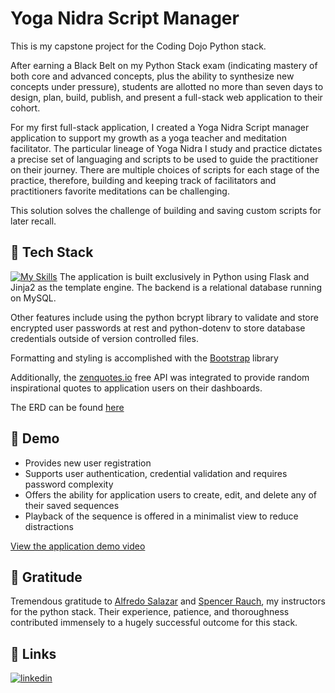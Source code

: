 
# Yoga Nidra Script Manager

This is my capstone project for the Coding Dojo Python stack. 

After earning a Black Belt on my Python Stack exam (indicating mastery of both core and advanced concepts, plus the ability to synthesize new concepts under pressure), students are allotted no more than seven days to design, plan, build, publish, and present a full-stack web application to their cohort.

For my first full-stack application, I created a Yoga Nidra Script manager application to support my growth as a yoga teacher and meditation facilitator. The particular lineage of Yoga Nidra I study and practice dictates a precise set of languaging and scripts to be used to guide the practitioner on their journey. There are multiple choices of scripts for each stage of the practice, therefore, building and keeping track of facilitators and practitioners favorite meditations can be challenging.

This solution solves the challenge of building and saving custom scripts for later recall.

## 👾 Tech Stack
[![My Skills](https://skillicons.dev/icons?i=python,flask,mysql,js,html,css,bootstrap)](https://skillicons.dev)
The application is built exclusively in Python using Flask and Jinja2 as the template engine. The backend is a relational database running on MySQL. 

Other features include using the python bcrypt library to validate and store encrypted user passwords at rest and python-dotenv to store database credentials outside of version controlled files.

Formatting and styling is accomplished with the [Bootstrap](https://getbootstrap.com/) library

Additionally, the [zenquotes.io](https://zenquotes.io/) free API was integrated to provide random inspirational quotes to application users on their dashboards.

The ERD can be found [here](https://user-images.githubusercontent.com/29583448/213787543-a5869f2c-5996-4cd3-81a3-3918759a43f3.png)


## 🍿 Demo
* Provides new user registration
* Supports user authentication, credential validation and requires password complexity
* Offers the ability for application users to create, edit, and delete any of their saved sequences
* Playback of the sequence is offered in a minimalist view to reduce distractions

[View the application demo video](https://youtu.be/b7hhidRaD1A)

## 🙏 Gratitude
Tremendous gratitude to [Alfredo Salazar](https://www.linkedin.com/in/alfredo-salazar-6562b4a1/) and [Spencer Rauch](https://www.linkedin.com/in/spencer-rauch/), my instructors for the python stack. Their experience, patience, and thoroughness contributed immensely to a hugely successful outcome for this stack.

## 🔗 Links
[![linkedin](https://img.shields.io/badge/linkedin-0A66C2?style=for-the-badge&logo=linkedin&logoColor=white)](https://www.linkedin.com/in/brianjlucius)




